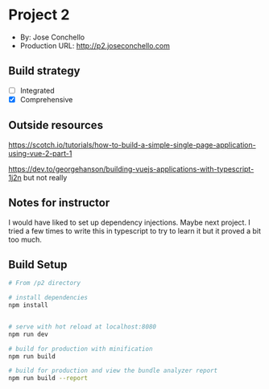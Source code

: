 
# Project 2
+ By: Jose Conchello
+ Production URL: <http://p2.joseconchello.com>


## Build strategy
+ [ ] Integrated
+ [x] Comprehensive

## Outside resources
<https://scotch.io/tutorials/how-to-build-a-simple-single-page-application-using-vue-2-part-1>

<https://dev.to/georgehanson/building-vuejs-applications-with-typescript-1j2n> but not really
## Notes for instructor
I would have liked to set up dependency injections. Maybe next project.
I tried a few times to write this in typescript to try to learn it but it proved a bit too much.


## Build Setup

``` bash
# From /p2 directory

# install dependencies
npm install


# serve with hot reload at localhost:8080
npm run dev

# build for production with minification
npm run build

# build for production and view the bundle analyzer report
npm run build --report
```

